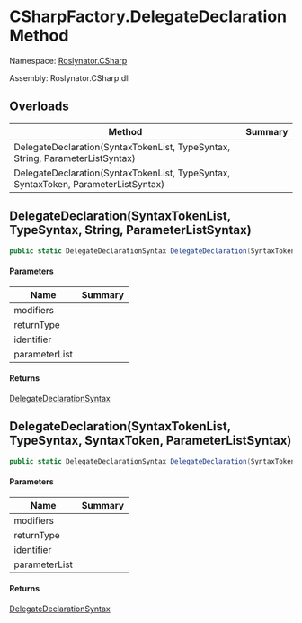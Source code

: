 # CSharpFactory\.DelegateDeclaration Method

Namespace: [Roslynator.CSharp](../../README.md)

Assembly: Roslynator\.CSharp\.dll

## Overloads

| Method | Summary |
| ------ | ------- |
| DelegateDeclaration\(SyntaxTokenList, TypeSyntax, String, ParameterListSyntax\) | |
| DelegateDeclaration\(SyntaxTokenList, TypeSyntax, SyntaxToken, ParameterListSyntax\) | |

## DelegateDeclaration\(SyntaxTokenList, TypeSyntax, String, ParameterListSyntax\)

```csharp
public static DelegateDeclarationSyntax DelegateDeclaration(SyntaxTokenList modifiers, TypeSyntax returnType, string identifier, ParameterListSyntax parameterList)
```

#### Parameters

| Name | Summary |
| ---- | ------- |
| modifiers | |
| returnType | |
| identifier | |
| parameterList | |

#### Returns

[DelegateDeclarationSyntax](https://docs.microsoft.com/en-us/dotnet/api/microsoft.codeanalysis.csharp.syntax.delegatedeclarationsyntax)


## DelegateDeclaration\(SyntaxTokenList, TypeSyntax, SyntaxToken, ParameterListSyntax\)

```csharp
public static DelegateDeclarationSyntax DelegateDeclaration(SyntaxTokenList modifiers, TypeSyntax returnType, SyntaxToken identifier, ParameterListSyntax parameterList)
```

#### Parameters

| Name | Summary |
| ---- | ------- |
| modifiers | |
| returnType | |
| identifier | |
| parameterList | |

#### Returns

[DelegateDeclarationSyntax](https://docs.microsoft.com/en-us/dotnet/api/microsoft.codeanalysis.csharp.syntax.delegatedeclarationsyntax)


